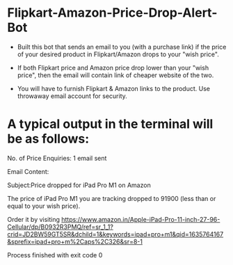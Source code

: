 # Flipkart-Amazon-Price-Drop-Alert-Bot

* Built this bot that sends an email to you (with a purchase link) if the price of your desired product in Flipkart/Amazon drops to your "wish price". 

* If both Flipkart price and Amazon price drop lower than your "wish price", then the email will contain link of cheaper website of the two.

* You will have to furnish Flipkart & Amazon links to the product. Use throwaway email account for security.



# A typical output in the terminal will be as follows:


No. of Price Enquiries: 1
email sent

Email Content:

Subject:Price dropped for iPad Pro M1 on Amazon



The price of iPad Pro M1 you are tracking dropped to 91900 (less than or equal to your wish price).

 Order it by visiting https://www.amazon.in/Apple-iPad-Pro-11-inch-27-96-Cellular/dp/B0932R3PMQ/ref=sr_1_1?crid=JD2BW59GT5SR&dchild=1&keywords=ipad+pro+m1&qid=1635764167&sprefix=ipad+pro+m%2Caps%2C326&sr=8-1

Process finished with exit code 0
